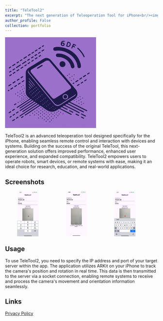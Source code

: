 ```yaml
---
title: "TeleTool2"
excerpt: "The next generation of Teleoperation Tool for iPhone<br/><img src='/images/projects/teletool2.png' width=200 height=200>"
author_profile: False
collection: portfolio
---
```


<img src='/images/projects/teletool2/teletool2.png' width=300 height=300>

TeleTool2 is an advanced teleoperation tool designed specifically for the iPhone, enabling seamless remote control and interaction with devices and systems. Building on the success of the original TeleTool, this next-generation solution offers improved performance, enhanced user experience, and expanded compatibility. TeleTool2 empowers users to operate robots, smart devices, or remote systems with ease, making it an ideal choice for research, education, and real-world applications.



Screenshots
-------

<div style="display: flex; gap: 10px;">
  <img src="/images/projects/teletool2/1.png" width="150" height="150" style="object-fit:contain;">
  <img src="/images/projects/teletool2/2.png" width="150" height="150" style="object-fit:contain;">
  <img src="/images/projects/teletool2/3.png" width="150" height="150" style="object-fit:contain;">
</div>


Usage
-----
To use TeleTool2, you need to specify the IP address and port of your target server within the app. The application utilizes ARKit on your iPhone to track the camera's position and rotation in real time. This data is then transmitted to the server via a socket connection, enabling remote systems to receive and process the camera's movement and orientation information seamlessly.


Links
-----
[Privacy Policy](/portfolio/teletool2/privacy)